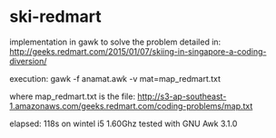 # ski-redmart
implementation in gawk to solve the problem detailed in:
http://geeks.redmart.com/2015/01/07/skiing-in-singapore-a-coding-diversion/

execution:
gawk -f anamat.awk -v mat=map_redmart.txt

where map_redmart.txt is the file:
http://s3-ap-southeast-1.amazonaws.com/geeks.redmart.com/coding-problems/map.txt

elapsed: 118s on wintel i5 1.60Ghz
tested with GNU Awk 3.1.0
